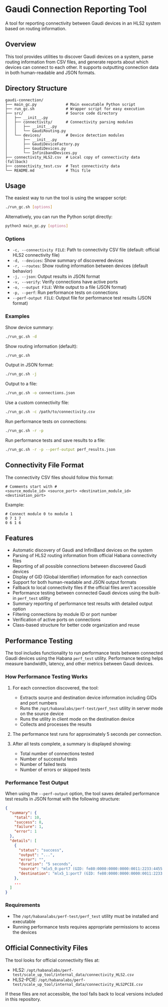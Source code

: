 # Gaudi Connection Reporting Tool

A tool for reporting connectivity between Gaudi devices in an HLS2 system based on routing information.

## Overview

This tool provides utilities to discover Gaudi devices on a system, parse routing information from CSV files, and generate reports about which devices can connect to each other. It supports outputting connection data in both human-readable and JSON formats.

## Directory Structure

```
gaudi-connection/
├── main_gc.py             # Main executable Python script
├── run_gc.sh              # Wrapper script for easy execution
├── src/                   # Source code directory
│   ├── __init__.py
│   ├── connectivity/      # Connectivity parsing modules
│   │   ├── __init__.py
│   │   └── GaudiRouting.py
│   └── devices/           # Device detection modules
│       ├── __init__.py
│       ├── GaudiDeviceFactory.py
│       ├── GaudiDevices.py
│       └── InfinibandDevices.py
├── connectivity_HLS2.csv  # Local copy of connectivity data (fallback)
├── connectivity_test.csv  # Test connectivity data
└── README.md              # This file
```

## Usage

The easiest way to run the tool is using the wrapper script:

```bash
./run_gc.sh [options]
```

Alternatively, you can run the Python script directly:

```bash
python3 main_gc.py [options]
```

### Options

- `-c, --connectivity FILE`: Path to connectivity CSV file (default: official HLS2 connectivity file)
- `-d, --devices`: Show summary of discovered devices
- `-r, --routes`: Show routing information between devices (default behavior)
- `-j, --json`: Output results in JSON format
- `-v, --verify`: Verify connections have active ports
- `-o, --output FILE`: Write output to a file (JSON format)
- `-p, --perf`: Run performance tests on connections
- `--perf-output FILE`: Output file for performance test results (JSON format)
### Examples

Show device summary:
```bash
./run_gc.sh -d
```

Show routing information (default):
```bash
./run_gc.sh
```

Output in JSON format:
```bash
./run_gc.sh -j
```

Output to a file:
```bash
./run_gc.sh -o connections.json
```

Use a custom connectivity file:
```bash
./run_gc.sh -c /path/to/connectivity.csv
```

Run performance tests on connections:
```bash
./run_gc.sh -r -p
```

Run performance tests and save results to a file:
```bash
./run_gc.sh -r -p --perf-output perf_results.json
```

## Connectivity File Format

The connectivity CSV files should follow this format:
```
# Comments start with #
<source_module_id> <source_port> <destination_module_id> <destination_port>
```

Example:
```
# Connect module 0 to module 1
0 7 1 7
0 6 1 6
```

## Features

- Automatic discovery of Gaudi and InfiniBand devices on the system
- Parsing of HLS2 routing information from official Habana connectivity files
- Reporting of all possible connections between discovered Gaudi devices
- Display of GID (Global Identifier) information for each connection
- Support for both human-readable and JSON output formats
- Fallback to local connectivity files if the official files aren't accessible
- Performance testing between connected Gaudi devices using the built-in `perf_test` utility
- Summary reporting of performance test results with detailed output option
- Filtering connections by module ID or port number
- Verification of active ports on connections
- Class-based structure for better code organization and reuse

## Performance Testing

The tool includes functionality to run performance tests between connected Gaudi devices using the Habana `perf_test` utility. Performance testing helps measure bandwidth, latency, and other metrics between Gaudi devices.

### How Performance Testing Works

1. For each connection discovered, the tool:
   - Extracts source and destination device information including GIDs and port numbers
   - Runs the `/opt/habanalabs/perf-test/perf_test` utility in server mode on the source device
   - Runs the utility in client mode on the destination device
   - Collects and processes the results

2. The performance test runs for approximately 5 seconds per connection.

3. After all tests complete, a summary is displayed showing:
   - Total number of connections tested
   - Number of successful tests
   - Number of failed tests
   - Number of errors or skipped tests

### Performance Test Output

When using the `--perf-output` option, the tool saves detailed performance test results in JSON format with the following structure:

```json
{
  "summary": {
    "total": 10,
    "success": 8,
    "failure": 1,
    "error": 1
  },
  "details": [
    {
      "status": "success",
      "output": "...",
      "error": "",
      "duration": "5 seconds",
      "source": "mlx5_0:port7 (GID: fe80:0000:0000:0000:0011:2233:4455:6677)",
      "destination": "mlx5_1:port7 (GID: fe80:0000:0000:0000:0011:2233:4455:6678)"
    },
    ...
  ]
}
```

### Requirements

- The `/opt/habanalabs/perf-test/perf_test` utility must be installed and executable
- Running performance tests requires appropriate permissions to access the devices

## Official Connectivity Files

The tool looks for official connectivity files at:
- HLS2: `/opt/habanalabs/perf-test/scale_up_tool/internal_data/connectivity_HLS2.csv`
- HLS2-PCIE: `/opt/habanalabs/perf-test/scale_up_tool/internal_data/connectivity_HLS2PCIE.csv`

If these files are not accessible, the tool falls back to local versions included in this repository.
